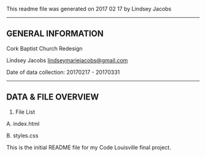 This readme file was generated on 2017 02 17 by Lindsey Jacobs

-------------------
GENERAL INFORMATION
-------------------

Cork Baptist Church Redesign

Lindsey Jacobs
lindseymariejacobs@gmail.com

Date of data collection: 20170217 - 20170331

-------------------
DATA & FILE OVERVIEW
-------------------

1. File List

  A. index.html

  B. styles.css


This is the initial README file for my Code Louisville final project.

